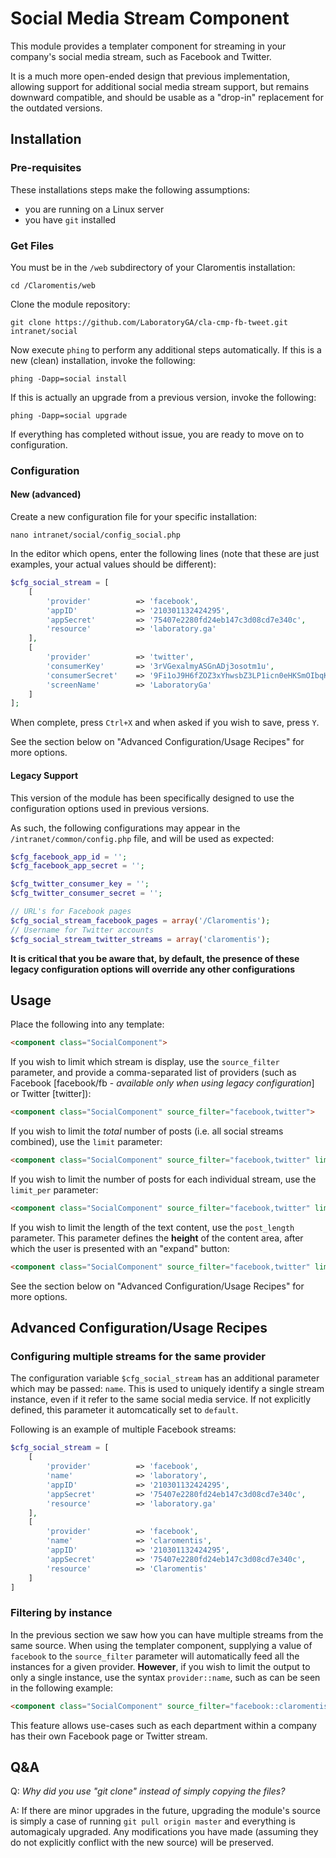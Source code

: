 # Social Media Stream Component
This module provides a templater component for streaming in your company's
social media stream, such as Facebook and Twitter.

It is a much more open-ended design that previous implementation, allowing
support for additional social media stream support, but remains downward
compatible, and should be usable as a "drop-in" replacement for the outdated
versions.

## Installation
### Pre-requisites
These installations steps make the following assumptions:
* you are running on a Linux server
* you have `git` installed

### Get Files
You must be in the `/web` subdirectory of your Claromentis installation:
```shell
cd /Claromentis/web
```

Clone the module repository:
```shell
git clone https://github.com/LaboratoryGA/cla-cmp-fb-tweet.git intranet/social
```

Now execute `phing` to perform any additional steps automatically. If this is
a new (clean) installation, invoke the following:
```shell
phing -Dapp=social install
```

If this is actually an upgrade from a previous version, invoke the following:
```shell
phing -Dapp=social upgrade
```

If everything has completed without issue, you are ready to move on to
configuration.

### Configuration
#### New (advanced)
Create a new configuration file for your specific installation:
```shell
nano intranet/social/config_social.php
```

In the editor which opens, enter the following lines (note that these are just
examples, your actual values should be different):
```php
$cfg_social_stream = [
	[
		'provider'			=> 'facebook',
		'appID'				=> '210301132424295',
		'appSecret'			=> '75407e2280fd24eb147c3d08cd7e340c',
		'resource'			=> 'laboratory.ga'
	],
	[
		'provider'			=> 'twitter',
		'consumerKey'		=> '3rVGexalmyASGnADj3osotm1u',
		'consumerSecret'	=> '9Fi1oJ9H6fZOZ3xYhwsbZ3LP1icn0eHKSmOIbqKijhRfDCl5o0',
		'screenName'		=> 'LaboratoryGa'
	]
];
```

When complete, press `Ctrl+X` and when asked if you wish to save, press `Y`.

See the section below on "Advanced Configuration/Usage Recipes" for more options.

#### Legacy Support
This version of the module has been specifically designed to use the
configuration options used in previous versions.

As such, the following configurations may appear in the
`/intranet/common/config.php` file, and will be used as expected:
```php
$cfg_facebook_app_id = '';
$cfg_facebook_app_secret = '';

$cfg_twitter_consumer_key = '';
$cfg_twitter_consumer_secret = '';

// URL's for Facebook pages
$cfg_social_stream_facebook_pages = array('/Claromentis');
// Username for Twitter accounts
$cfg_social_stream_twitter_streams = array('claromentis');
```

**It is critical that you be aware that, by default, the presence of these
legacy configuration options will override any other configurations**

## Usage
Place the following into any template:
```html
<component class="SocialComponent">
```

If you wish to limit which stream is display, use the `source_filter` parameter, and provide a comma-separated list of providers (such as Facebook [facebook/fb - *available only when using legacy configuration*] or Twitter [twitter]):
```html
<component class="SocialComponent" source_filter="facebook,twitter">
```

If you wish to limit the *total* number of posts (i.e. all social streams combined), use the `limit` parameter:
```html
<component class="SocialComponent" source_filter="facebook,twitter" limit="10">
```

If you wish to limit the number of posts for each individual stream, use the `limit_per` parameter:
```html
<component class="SocialComponent" source_filter="facebook,twitter" limit="10" limit_per="5">
```

If you wish to limit the length of the text content, use the `post_length` parameter. This parameter defines the **height** of the content area, after which the user is presented with an "expand" button:
```html
<component class="SocialComponent" source_filter="facebook,twitter" limit="10" limit_per="5" post_length="200">
```

See the section below on "Advanced Configuration/Usage Recipes" for more options.

## Advanced Configuration/Usage Recipes
### Configuring multiple streams for the same provider
The configuration variable `$cfg_social_stream` has an additional parameter which may be passed: `name`. This is used to
uniquely identify a single stream instance, even if it refer to the same social media service. If not explicitly defined,
this parameter it automcatically set to `default`.

Following is an example of multiple Facebook streams:
```php
$cfg_social_stream = [
	[
		'provider'			=> 'facebook',
		'name'				=> 'laboratory',
		'appID'				=> '210301132424295',
		'appSecret'			=> '75407e2280fd24eb147c3d08cd7e340c',
		'resource'			=> 'laboratory.ga'
	],
	[
		'provider'			=> 'facebook',
		'name'				=> 'claromentis',
		'appID'				=> '210301132424295',
		'appSecret'			=> '75407e2280fd24eb147c3d08cd7e340c',
		'resource'			=> 'Claromentis'
	]
]
```

### Filtering by instance
In the previous section we saw how you can have multiple streams from the same source. When using the templater component, supplying a value of `facebook` to the `source_filter` parameter will automatically feed all the instances for a given provider. **However**, if you wish to limit the output to only a single instance, use the syntax `provider::name`, such as can be seen in the following example:
```html
<component class="SocialComponent" source_filter="facebook::claromentis">
```

This feature allows use-cases such as each department within a company has their own Facebook page or Twitter stream.

## Q&A
Q: *Why did you use "git clone" instead of simply copying the files?*

A: If there are minor upgrades in the future, upgrading the module's source is
simply a case of running `git pull origin master` and everything is
automagicaly upgraded. Any modifications you have made (assuming they do not
explicitly conflict with the new source) will be preserved.
